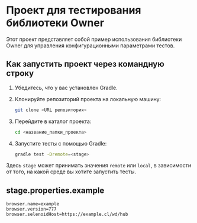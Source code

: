 # Проект для тестирования библиотеки Owner

Этот проект представляет собой пример использования библиотеки Owner для управления конфигурационными параметрами
тестов.

## Как запустить проект через командную строку

1. Убедитесь, что у вас установлен Gradle.
2. Клонируйте репозиторий проекта на локальную машину:

   ```bash
   git clone <URL репозитория>

3. Перейдите в каталог проекта:

   ```bash
   cd <название_папки_проекта>

4. Запустите тесты с помощью Gradle:

    ```bash
    gradle test -Dremote=<stage>
   ```

Здесь `stage` может принимать значения `remote` или `local`, в зависимости от того, на какой среде вы хотите запустить тесты.

## stage.properties.example

   ```properties
   browser.name=example
   browser.version=777
   browser.selenoidHost=https://example.cl/wd/hub
   ```
